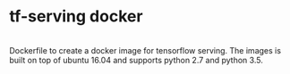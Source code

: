 <h1> tf-serving docker </h1> <br>
Dockerfile to create a docker image for tensorflow serving. The images is built on top of ubuntu 16.04 and supports python 2.7 and python 3.5.
